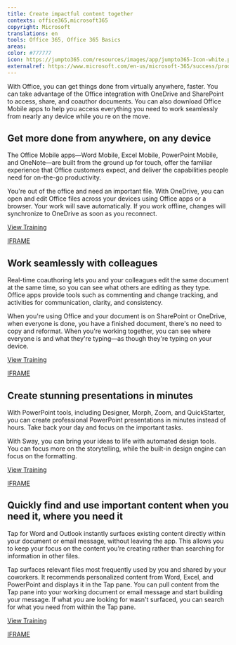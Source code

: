 ```yaml
---
title: Create impactful content together
contexts: office365,microsoft365
copyright: Microsoft
translations: en
tools: Office 365, Office 365 Basics
areas: 
color: #777777
icon: https://jumpto365.com/resources/images/app/jumpto365-Icon-white.png
externalref: https://www.microsoft.com/en-us/microsoft-365/success/productivitylibrary/create-impactful-content-together
---
```

With Office, you can get things done from virtually anywhere, faster. You can take advantage of the Office integration with OneDrive and SharePoint to access, share, and coauthor documents. You can also download Office Mobile apps to help you access everything you need to work seamlessly from nearly any device while you re on the move.


## Get more done from anywhere, on any device

The Office Mobile apps—Word Mobile, Excel Mobile, PowerPoint Mobile, and OneNote—are built from the ground up for touch, offer the familiar experience that Office customers expect, and deliver the capabilities people need for on-the-go productivity.

You're out of the office and need an important file. With OneDrive, you can open and edit Office files across your devices using Office apps or a browser. Your work will save automatically. If you work offline, changes will synchronize to OneDrive as soon as you reconnect.

[View Training](https://support.office.com/article/Set-up-Office-apps-and-email-on-a-mobile-device-7dabb6cb-0046-40b6-81fe-767e0b1f014f)

[IFRAME](https://www.microsoft.com/en-us/videoplayer/embed/RE1Tp2T)

## Work seamlessly with colleagues

Real-time coauthoring lets you and your colleagues edit the same document at the same time, so you can see what others are editing as they type. Office apps provide tools such as commenting and change tracking, and activities for communication, clarity, and consistency.

When you're using Office and your document is on SharePoint or OneDrive, when everyone is done, you have a finished document, there's no need to copy and reformat. When you're working together, you can see where everyone is and what they're typing—as though they're typing on your device.

[View Training](https://support.office.com/article/Document-collaboration-and-co-authoring-EE1509B4-1F6E-401E-B04A-782D26F564A4)

[IFRAME](https://www.microsoft.com/en-us/videoplayer/embed/RE1TOTi)

## Create stunning presentations in minutes

With PowerPoint tools, including Designer, Morph, Zoom, and QuickStarter, you can create professional PowerPoint presentations in minutes instead of hours. Take back your day and focus on the important tasks. 

With Sway, you can bring your ideas to life with automated design tools. You can focus more on the storytelling, while the built-in design engine can focus on the formatting. 

[View Training](https://support.office.com/article/Research-a-topic-with-PowerPoint-QuickStarter-4784f273-0b2c-456c-9c89-24e5b977c224)

[IFRAME](https://www.microsoft.com/en-us/videoplayer/embed/RE1Tmr8)

## Quickly find and use important content when you need it, where you need it

Tap for Word and Outlook instantly surfaces existing content directly within your document or email message, without leaving the app. This allows you to keep your focus on the content you’re creating rather than searching for information in other files.

Tap surfaces relevant files most frequently used by you and shared by your coworkers. It recommends personalized content from Word, Excel, and PowerPoint and displays it in the Tap pane. You can pull content from the Tap pane into your working document or email message and start building your message. If what you are looking for wasn't surfaced, you can search for what you need from within the Tap pane.

[View Training](https://support.office.com/article/Find-and-use-the-content-you-need-when-you-need-without-leaving-Word-860118fc-1f61-41f6-922f-40084a284658)

[IFRAME](https://www.microsoft.com/en-us/videoplayer/embed/RE1TEud)

